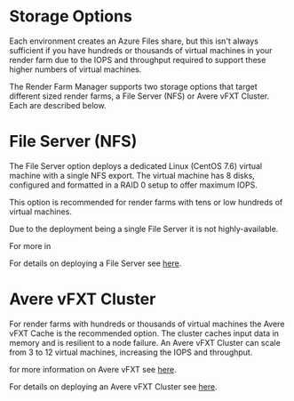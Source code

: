 # Storage Options

Each environment creates an Azure Files share, but this isn't always sufficient if you have hundreds or thousands of virtual machines in
your render farm due to the IOPS and throughput required to support these higher numbers of virtual machines.

The Render Farm Manager supports two storage options that target different sized render farms, a File Server (NFS) or Avere vFXT Cluster.  Each are described below.

# File Server (NFS)

The File Server option deploys a dedicated Linux (CentOS 7.6) virtual machine with a single NFS export.  The virtual machine has 8 disks, configured and formatted in a RAID 0 setup to offer maximum IOPS.

This option is recommended for render farms with tens or low hundreds of virtual machines.

Due to the deployment being a single File Server it is not highly-available.

For more in

For details on deploying a File Server see [here](31-storage-fileserver-deploy.md).

# Avere vFXT Cluster

For render farms with hundreds or thousands of virtual machines the Avere vFXT Cache is the recommended option.  The cluster caches input data in memory and is resilient to a node failure.  An Avere vFXT Cluster can scale from 3 to 12 virtual machines, increasing the IOPS and throughput.

for more information on Avere vFXT see [here](https://azure.microsoft.com/en-au/services/storage/avere-vfxt/).

For details on deploying an Avere vFXT Cluster see [here](32-storage-avere-deploy.md).
